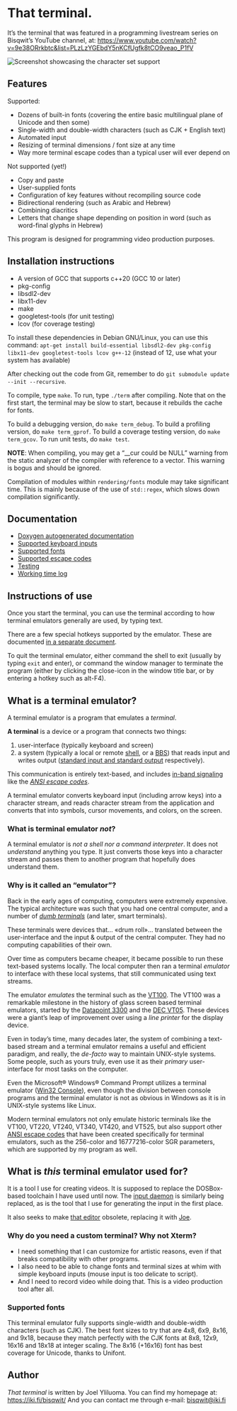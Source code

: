 # That terminal.

It’s the terminal that was featured in a programming livestream series
on Bisqwit’s YouTube channel, at:
https://www.youtube.com/watch?v=9e38ORrkbtc&list=PLzLzYGEbdY5nKCfUgfk8tCO9veao_P1fV

![Screenshot showcasing the character set support](doc/snap.png)

## Features

Supported:

* Dozens of built-in fonts (covering the entire basic multilingual plane of Unicode and then some)
* Single-width and double-width characters (such as CJK + English text)
* Automated input
* Resizing of terminal dimensions / font size at any time
* Way more terminal escape codes than a typical user will ever depend on

Not supported (yet!)

* Copy and paste
* User-supplied fonts
* Configuration of key features without recompiling source code
* Bidirectional rendering (such as Arabic and Hebrew)
* Combining diacritics
* Letters that change shape depending on position in word (such as word-final glyphs in Hebrew)

This program is designed for programming video production purposes.

## Installation instructions

* A version of GCC that supports c++20 (GCC 10 or later)
* pkg-config
* libsdl2-dev
* libx11-dev
* make
* googletest-tools (for unit testing)
* lcov (for coverage testing)

To install these dependencies in Debian GNU/Linux, you can use this command:
`apt-get install build-essential libsdl2-dev pkg-config libx11-dev googletest-tools lcov g++-12` (instead of 12, use what your system has available)

After checking out the code from Git, remember to do `git submodule update --init --recursive`.

To compile, type `make`. To run, type `./term` after compiling.
Note that on the first start, the terminal may be slow to start,
because it rebuilds the cache for fonts.

To build a debugging version, do `make term_debug`.
To build a profiling version, do `make term_gprof`.
To build a coverage testing version, do `make term_gcov`.
To run unit tests, do `make test`.

__NOTE__: When compiling, you may get a “\__cur could be NULL” warning from
the static analyzer of the compiler with reference to a vector<Cell>.
This warning is bogus and should be ignored.

Compilation of modules within `rendering/fonts` module may take significant time.
This is mainly because of the use of `std::regex`, which slows down compilation
significantly.

## Documentation

* [Doxygen autogenerated documentation](https://bisqwit.github.io/that_terminal/)
* [Supported keyboard inputs](doc/inputs.md)
* [Supported fonts](doc/fonts.md)
* [Supported escape codes](doc/escapes.md)
* [Testing](doc/testing.md)
* [Working time log](doc/timeusage.md)

## Instructions of use

Once you start the terminal, you can use the terminal according to how 
terminal emulators generally are used, by typing text.

There are a few special hotkeys supported by the emulator. These are documented [in a separate document](doc/inputs.md).

To quit the terminal emulator, either command the shell to exit (usually by
typing `exit` and enter), or command the window manager to terminate the program
(either by clicking the close-icon in the window title bar, or by entering a hotkey such as alt-F4).

## What is a terminal emulator?

A terminal emulator is a program that emulates a *terminal*.

**A terminal** is a device or a program that connects two things:

1. user-interface (typically keyboard and screen)
1. a system (typically a local or remote [shell](https://en.wikipedia.org/wiki/Command-line_interface),
or a [BBS](https://en.wikipedia.org/wiki/Bulletin_board_system)) that reads input and writes output
([standard input and standard output](https://en.wikipedia.org/wiki/Standard_streams) respectively).

This communication is entirely text-based,
and includes
[in-band signaling](https://en.wikipedia.org/wiki/In-band_signaling)
like the *[ANSI escape codes](https://en.wikipedia.org/wiki/ANSI_escape_code)*.

A terminal emulator converts keyboard input (including arrow keys)
into a character stream, and reads character stream from the application
and converts that into symbols, cursor movements, and colors, on the screen.

### What is terminal emulator *not*?

A terminal emulator is *not a shell nor a command interpreter*.
It does not *understand* anything you type. It just converts those keys
into a character stream and passes them to another program that hopefully
does understand them.

### Why is it called an “emulator”?

Back in the early ages of computing, computers were extremely expensive.
The typical architecture was such that you had one central computer,
and a number of [*dumb terminals*](https://en.wikipedia.org/wiki/Computer_terminal)
(and later, smart terminals).

These terminals were devices
that… «drum roll»… translated between the user-interface
and the input & output of the central computer.
They had no computing capabilities of their own.

Over time as computers became cheaper, it became possible to run
these text-based systems locally. The local computer then ran
a terminal *emulator* to interface with these local systems,
that still communicated using text streams.

The emulator *emulates* the terminal such as the
[VT100](https://en.wikipedia.org/wiki/VT100).
The VT100 was a remarkable milestone in the
history of glass screen based terminal emulators,
started by the
[Datapoint 3300](https://en.wikipedia.org/wiki/Datapoint_3300)
and the
[DEC VT05](https://en.wikipedia.org/wiki/VT05).
These devices were a giant’s leap of improvement
over using a *line printer* for the display device.

Even in today’s time, many decades later, the system of combining
a text-based stream and a terminal emulator remains a useful and efficient
paradigm, and really, the *de-facto* way to maintain UNIX-style systems.
Some people, such as yours truly, even use it as their *primary* user-interface
for most tasks on the computer.

Even the Microsoft® Windows® Command Prompt utilizes a terminal emulator
([Win32 Console](https://en.wikipedia.org/wiki/Win32_console)),
even though the division between console programs and the terminal emulator
is not as obvious in Windows
as it is in UNIX-style systems like Linux.

Modern terminal emulators not only emulate historic terminals
like the VT100, VT220, VT240, VT340, VT420, and VT525,
but also support other [ANSI escape codes](https://en.wikipedia.org/wiki/ANSI_escape_code)
that have been created specifically for terminal emulators,
such as the 256-color and 16777216-color SGR parameters,
which are supported by my program as well.

## What is *this* terminal emulator used for?

It is a tool I use for creating videos.
It is supposed to replace the DOSBox-based toolchain I have used until now.
The [input daemon](https://bisqwit.iki.fi/source/inputter.html) is similarly being
replaced, as is the tool that I use for generating the input in the first
place.

It also seeks to make [that editor](https://github.com/bisqwit/that_editor)
obsolete, replacing it with [Joe](https://joe-editor.sourceforge.io).

### Why do you need a custom terminal? Why not Xterm?

* I need something that I can customize for artistic reasons, even if that breaks compatibility with other programs.
* I also need to be able to change fonts and terminal sizes at whim with simple keyboard inputs (mouse input is too delicate to script).
* And I need to record video while doing that. This is a video production tool after all.

### Supported fonts

This terminal emulator fully supports single-width
and double-width characters (such as CJK).
The best font sizes to try that are 4x8, 6x9, 8x16, and 9x18,
because they match perfectly with the CJK fonts at 8x8, 12x9, 16x16 and 18x18
at integer scaling.
The 8x16 (+16x16) font has best coverage for Unicode, thanks to Unifont.

## Author

*That terminal* is written by Joel Yliluoma.
You can find my homepage at: https://iki.fi/bisqwit/
And you can contact me through e-mail: bisqwit@iki.fi

